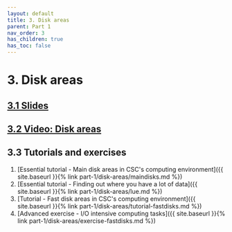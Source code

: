 ```yaml
---
layout: default
title: 3. Disk areas
parent: Part 1
nav_order: 3
has_children: true
has_toc: false
---
```


# 3. Disk areas

## [3.1 Slides](https://a3s.fi/CSC_training/03_disk_areas.html)

## [3.2 Video: Disk areas](https://video.csc.fi/media/t/0_99zrt6or)

## 3.3 Tutorials and exercises

1. [Essential tutorial - Main disk areas in CSC's computing environment]({{ site.baseurl }}{% link part-1/disk-areas/maindisks.md %})
2. [Essential tutorial - Finding out where you have a lot of data]({{ site.baseurl }}{% link part-1/disk-areas/lue.md %})
3. [Tutorial - Fast disk areas in CSC's computing environment]({{ site.baseurl }}{% link part-1/disk-areas/tutorial-fastdisks.md %})
4. [Advanced exercise - I/O intensive computing tasks]({{ site.baseurl }}{% link part-1/disk-areas/exercise-fastdisks.md %})
